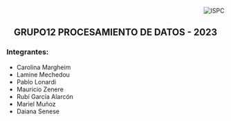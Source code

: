 <p align="right">
    <img alt="ISPC" src="7f17fb6f28138ee6c2fcc6330d106fd901a9b455">
</p>
</p>
<p align="center">
  <h2 align="center">GRUPO12 PROCESAMIENTO DE DATOS - 2023 </h2>
</p> 
<p align="left">
  <h3 align="left">Integrantes: </h3>
     <ul type=”A”>
       <li>Carolina Margheim </li>
       <li>Lamine Mechedou </li>
       <li>Pablo Lonardi </li>
       <li>Mauricio Zenere </li>
       <li>Rubí García Alarcón </li>
       <li>Mariel Muñoz </li>
       <li>Daiana Senese </li>
     </ul>
</p> 
